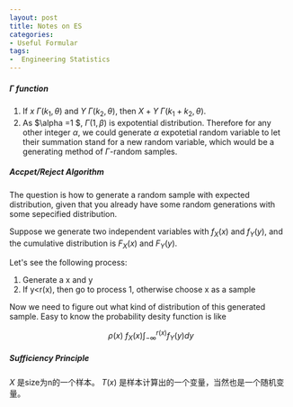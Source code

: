 ```yaml
---
layout: post
title: Notes on ES
categories:
- Useful Formular
tags:
-  Engineering Statistics
---
```


##### $\Gamma$ function 
1. If $x ~ \Gamma(k_1,\theta)$ and $Y~\Gamma(k_2,\theta)$, then  $X+Y~ \Gamma(k_1+k_2,\theta)$.
2. As $\alpha =1 $, $\Gamma(1,\beta)$ is expotential distribution. Therefore for any other integer $\alpha$, we could generate $\alpha$ expotetial random variable to let their summation stand for a new random variable, which would be a generating method of $\Gamma$-random samples.


##### Accpet/Reject Algorithm

The question is how to generate a random sample with expected distribution, given that you already have some random generations with some sepecified distribution.

Suppose we generate two independent variables with $f_X(x)$ and $f_Y(y)$, and the cumulative distribution is $F_X(x)$ and $F_Y(y)$.

Let's see the following process:

1. Generate a x and y
2. If y<r(x), then go to process 1, otherwise choose x as a sample

Now we need to figure out what kind of distribution of this generated sample. Easy to know the probability desity  function is like

$$ \rho(x) ~ f_X(x) \int_{-\infty}^{r(x)} f_Y(y) dy$$


##### Sufficiency Principle

$X$ 是size为n的一个样本。 $T(x)$ 是样本计算出的一个变量，当然也是一个随机变量。 
 
